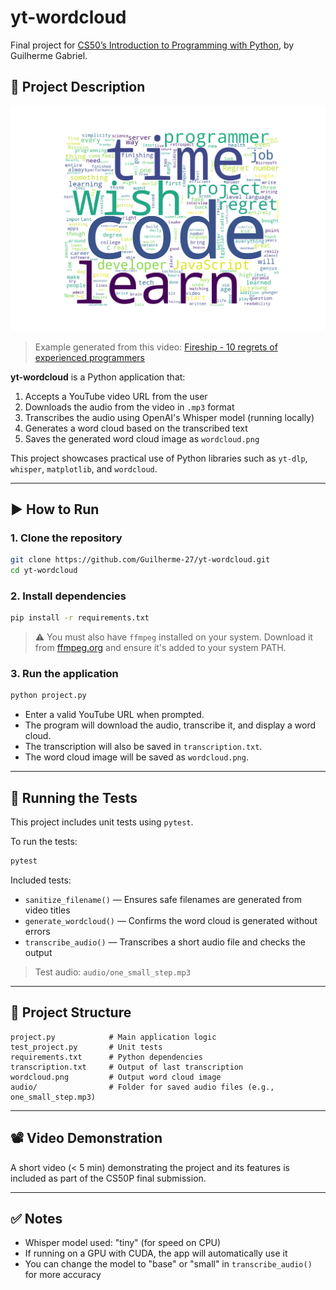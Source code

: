 # yt-wordcloud

Final project for [CS50’s Introduction to Programming with Python](https://cs50.harvard.edu/python/2022/), by Guilherme Gabriel.

## 📌 Project Description

![Example Word Cloud](wordcloud.png)

> Example generated from this video: [Fireship - 10 regrets of experienced programmers](https://www.youtube.com/watch?v=ehTIhQpj9ys)

**yt-wordcloud** is a Python application that:

1. Accepts a YouTube video URL from the user
2. Downloads the audio from the video in `.mp3` format
3. Transcribes the audio using OpenAI's Whisper model (running locally)
4. Generates a word cloud based on the transcribed text
5. Saves the generated word cloud image as `wordcloud.png`

This project showcases practical use of Python libraries such as `yt-dlp`, `whisper`, `matplotlib`, and `wordcloud`.

---

## ▶️ How to Run

### 1. Clone the repository

```bash
git clone https://github.com/Guilherme-27/yt-wordcloud.git
cd yt-wordcloud
```

### 2. Install dependencies

```bash
pip install -r requirements.txt
```

> ⚠️ You must also have `ffmpeg` installed on your system.
> Download it from [ffmpeg.org](https://ffmpeg.org/download.html) and ensure it's added to your system PATH.

### 3. Run the application

```bash
python project.py
```

* Enter a valid YouTube URL when prompted.
* The program will download the audio, transcribe it, and display a word cloud.
* The transcription will also be saved in `transcription.txt`.
* The word cloud image will be saved as `wordcloud.png`.

---

## 🧪 Running the Tests

This project includes unit tests using `pytest`.

To run the tests:

```bash
pytest
```

Included tests:

* `sanitize_filename()` — Ensures safe filenames are generated from video titles
* `generate_wordcloud()` — Confirms the word cloud is generated without errors
* `transcribe_audio()` — Transcribes a short audio file and checks the output

> Test audio: `audio/one_small_step.mp3`

---

## 📂 Project Structure

```
project.py            # Main application logic
test_project.py       # Unit tests
requirements.txt      # Python dependencies
transcription.txt     # Output of last transcription
wordcloud.png         # Output word cloud image
audio/                # Folder for saved audio files (e.g., one_small_step.mp3)
```

---

## 📽️ Video Demonstration

A short video (< 5 min) demonstrating the project and its features is included as part of the CS50P final submission.

---

## ✅ Notes

* Whisper model used: "tiny" (for speed on CPU)
* If running on a GPU with CUDA, the app will automatically use it
* You can change the model to "base" or "small" in `transcribe_audio()` for more accuracy
